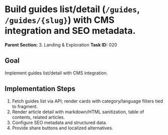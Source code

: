 # Build guides list/detail (`/guides`, `/guides/{slug}`) with CMS integration and SEO metadata.

**Parent Section:** 3. Landing & Exploration
**Task ID:** 020

## Goal
Implement guides list/detail with CMS integration.

## Implementation Steps
1. Fetch guides list via API; render cards with category/language filters tied to fragment.
2. Render article detail with markdown/HTML sanitization, table of contents, related articles.
3. Configure SEO metadata and structured data.
4. Provide share buttons and localized alternatives.
